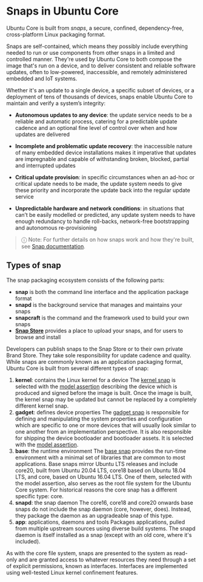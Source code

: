 # Snaps in Ubuntu Core

Ubuntu Core is built from *snaps*, a secure, confined, dependency-free, cross-platform Linux packaging format.

Snaps are self-contained, which means they possibly include everything needed to run or use components from other snaps in a limited and controlled manner. They're used by Ubuntu Core to both compose the image that's run on a device, and to deliver consistent and reliable software updates, often to low-powered, inaccessible, and remotely administered embedded and IoT systems.

Whether it's an update to a single device, a specific subset of devices, or a deployment of tens of thousands of devices, snaps enable Ubuntu Core to maintain and verify a system’s integrity:

* **Autonomous updates to any device**: the update service needs to be a reliable and automatic process, catering for a predictable update cadence and an optional fine level of control over when and how updates are delivered

* **Incomplete and problematic update recovery**: the inaccessible nature of many embedded device installations makes it imperative that updates are impregnable and capable of withstanding broken, blocked, partial and interrupted updates

* **Critical update provision**: in specific circumstances when an ad-hoc or critical update needs to be made, the update system needs to give these priority and incorporate the update back into the regular update service

* **Unpredictable hardware and network conditions**:  in situations that can’t be easily modelled or predicted, any update system needs to have enough redundancy to handle roll-backs, network-free bootstrapping and autonomous re-provisioning

> ⓘ  Note: For further details on how snaps work and how they're built, see 
<a href=https://snapcraft.io/docs>Snap documentation</a>.

## Types of snap

The snap packaging ecosystem consists of the following parts:

* **snap** is both the command line interface and the application package format
* **snapd** is the background service that manages and maintains your snaps
* **snapcraft** is the command and the framework used to build your own snaps
* **[Snap Store](https://snapcraft.io/store)** provides a place to upload your snaps, and for users to browse and install

Developers can publish snaps to the Snap Store or to their own private Brand Store. They take sole responsibility for update cadence and quality. While snaps are commonly known as an application packaging format, Ubuntu Core is built from several different types of snap:

1. **kernel**: contains the Linux kernel for a device
The [kernel snap](https://snapcraft.io/docs/kernel-snap) is selected with the [model assertion](/reference/assertions/model) describing the device which is produced and signed before the image is built. Once the image is built, the kernel snap may be updated but cannot be replaced by a completely different kernel snap.
1. **gadget**: defines device properties
The [gadget snap](/reference/gadget-snap-format) is responsible for defining and manipulating the system properties and configuration which are specific to one or more devices that will usually look similar to one another from an implementation perspective. It is also responsible for shipping the device bootloader and bootloader assets. It is selected with the [model assertion](/reference/assertions/model).
1. **base**: the runtime environment
The [base snap](https://snapcraft.io/docs/base-snaps) provides the run-time environment with a minimal set of libraries that are common to most applications. Base snaps mirror Ubuntu LTS releases and include core20, built from Ubuntu 20.04 LTS, core18 based on Ubuntu 18.04 LTS, and core, based on Ubuntu 16.04 LTS. One of them, selected with the model assertion, also serves as the root file system for the Ubuntu Core system.
For historical reasons the core snap has a different specific type: core.
1. **snapd**: the snap daemon
The core16, core18 and core20 onwards base snaps do not include the snap daemon (core, however, does). Instead, they package the daemon as an upgradeable snap of this type.
1. **app**: applications, daemons and tools
Packages applications, pulled from multiple upstream sources using diverse build systems. The snapd daemon is itself installed as a snap (except with an old core, where it's included).

As with the core file system, snaps are presented to the system as read-only and are granted access to whatever resources they need through a set of explicit permissions, known as interfaces. Interfaces are implemented using well-tested Linux kernel confinement features.

